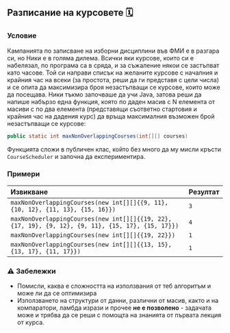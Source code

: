 ## Разписание на курсовете 🗓️

### Условие

Кампанията по записване на изборни дисциплини във ФМИ е в разгара си, но Ники е в голяма дилема. Всички яки курсове, които си е набелязал, по програма са в сряда, и за съжаление някои се застъпват като часове. Той си направи списък на желаните курсове с началния и крайния час на всеки (за простота, реши да ги представя с цели числа) и се опита да максимизира броя незастъпващи се курсове, които може да посещава. Ники тъкмо започваше да учи Java, затова реши да напише набързо една функция, която по даден масив с N елемента от масиви с по два елемента (представящи съответно стартовия и крайния час на дадения курс) да връща максималния възможен брой незастъпващи се курсове:

```java
public static int maxNonOverlappingCourses(int[][] courses)
```

Функцията сложи в публичен клас, който без много да му мисли кръсти `CourseScheduler` и започна да експериментира.

### Примери

<!-- {% raw %} -->

| Извикване                                                                                         | Резултат |
| :------------------------------------------------------------------------------------------------ | :------- |
| `maxNonOverlappingCourses(new int[][]{{9, 11}, {10, 12}, {11, 13}, {15, 16}})`                    | `3`      |
| `maxNonOverlappingCourses(new int[][]{{19, 22}, {17, 19}, {9, 12}, {9, 11}, {15, 17}, {15, 17}})` | `4`      |
| `maxNonOverlappingCourses(new int[][]{{19, 22}})`                                                 | `1`      |
| `maxNonOverlappingCourses(new int[][]{{13, 15}, {13, 17}, {11, 17}})`                             | `1`      |

<!-- {% endraw %} -->

### :warning: Забележки

- Помисли, каква е сложността на използвания от теб алгоритъм и може ли да се оптимизира
- Използването на структури от данни, различни от масив, както и на компаратори, ламбда изрази и прочее **не е позволено** - задачата може и трябва да се реши с помощта на знанията от първата лекция от курса.
